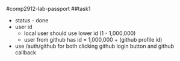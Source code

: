 #comp2912-lab-passport
##task1
* status - done
* user id
  * local user should use lower id (1 - 1,000,000)
  * user from github has id = 1,000,000 + (github profile id)
* use /auth/github for both clicking github login button and github callback